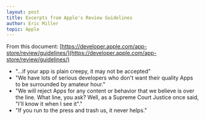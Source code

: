 ```yaml
---
layout: post
title: Excerpts from Apple's Review Guidelines
author: Eric Miller
topic: Apple
---
```


From this document: [https://developer.apple.com/app-store/review/guidelines/](https://developer.apple.com/app-store/review/guidelines/)

- "…if your app is plain creepy, it may not be accepted"
- "We have lots of serious developers who don't want their quality Apps to be surrounded by amateur hour."
- "We will reject Apps for any content or behavior that we believe is over the line. What line, you ask? Well, as a Supreme Court Justice once said, "I'll know it when I see it"."
- "If you run to the press and trash us, it never helps."